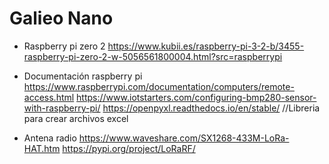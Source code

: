 # Galieo Nano

- Raspberry pi zero 2
https://www.kubii.es/raspberry-pi-3-2-b/3455-raspberry-pi-zero-2-w-5056561800004.html?src=raspberrypi

- Documentación raspberry pi
https://www.raspberrypi.com/documentation/computers/remote-access.html
https://www.iotstarters.com/configuring-bmp280-sensor-with-raspberry-pi/
https://openpyxl.readthedocs.io/en/stable/    //Libreria para crear archivos excel


- Antena radio
https://www.waveshare.com/SX1268-433M-LoRa-HAT.htm
https://pypi.org/project/LoRaRF/

